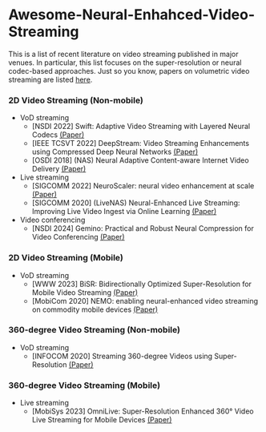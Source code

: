 # Awesome-Neural-Enhahced-Video-Streaming
This is a list of recent literature on video streaming published in major venues. In particular, this list focuses on the super-resolution or neural codec-based approaches. Just so you know, papers on volumetric video streaming are listed [here](https://github.com/parkseonghoony/Awesome-Volumetric-Video-Streaming/blob/main/README.md).

### 2D Video Streaming (Non-mobile)
* VoD streaming
  * [NSDI 2022] Swift: Adaptive Video Streaming with Layered Neural Codecs [(Paper)](https://www.usenix.org/conference/nsdi22/presentation/dasari)
  * [IEEE TCSVT 2022] DeepStream: Video Streaming Enhancements using Compressed Deep Neural Networks [(Paper)](https://ieeexplore.ieee.org/document/9984695)
  * [OSDI 2018] (NAS) Neural Adaptive Content-aware Internet Video Delivery [(Paper)](https://www.usenix.org/conference/osdi18/presentation/yeo)
* Live streaming
  * [SIGCOMM 2022] NeuroScaler: neural video enhancement at scale [(Paper)](https://dl.acm.org/doi/10.1145/3544216.3544218)
  * [SIGCOMM 2020] (LiveNAS) Neural-Enhanced Live Streaming: Improving Live Video Ingest via Online Learning [(Paper)](https://dl.acm.org/doi/10.1145/3387514.3405856)
* Video conferencing
  * [NSDI 2024] Gemino: Practical and Robust Neural Compression for Video Conferencing [(Paper)](https://www.usenix.org/conference/nsdi24/presentation/sivaraman)

### 2D Video Streaming (Mobile)
* VoD streaming
  * [WWW 2023] BiSR: Bidirectionally Optimized Super-Resolution for Mobile Video Streaming [(Paper)](https://dl.acm.org/doi/10.1145/3543507.3583519)
  * [MobiCom 2020] NEMO: enabling neural-enhanced video streaming on commodity mobile devices [(Paper)](https://dl.acm.org/doi/10.1145/3372224.3419185)

### 360-degree Video Streaming (Non-mobile)
* VoD streaming
  * [INFOCOM 2020] Streaming 360-degree Videos using Super-Resolution [(Paper)](https://ieeexplore.ieee.org/document/9155477)

### 360-degree Video Streaming (Mobile)
* Live streaming
  * [MobiSys 2023] OmniLive: Super-Resolution Enhanced 360° Video Live Streaming for Mobile Devices [(Paper)](https://dl.acm.org/doi/abs/10.1145/3581791.3596851)
